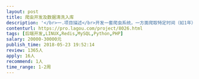 ```yaml
---                
layout: post       
title: 爬虫开发及数据清洗入库           
description: '</br>一.项目描述</br>开发一套爬虫系统，一方面爬取特定时间（如1年）范围内该站点（或站点某些栏目）下的资讯数据，另一方面实时监测我们提供的站点，如果有新资讯则抓取入库；</br></br>二.主要功能点</br>1. 我们提供需要抓取的站点，最好支持后期动态添加站点；</br>2. 支持提交关键字搜索后抓取该站点的搜索结果；</br>3. 需考虑并设计数据库，数据的存储、去重、索引等问题；</br></br>三.可参考产品</br>暂无</br>四.人员要求</br>1、有充足的时间和精力</br>2、良好的沟通能力和契约精神</br>3、最好在深圳，面谈更佳</br>'     
contenturl: https://pro.lagou.com/project/8026.html      
tags: [后端开发,LINUX,Redis,MySQL,Python,PHP]            
salary: 20000-30000元          
publish_time: 2018-05-23 19:52:14         
review: 1365人                   
apply: 16人                   
recommend: 1人                   
time_range: 1-2周              
---                 
```

